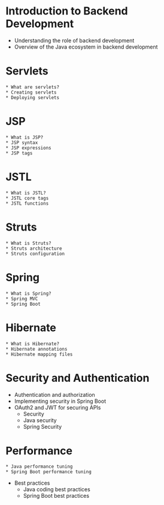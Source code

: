 # Introduction to Backend Development

- Understanding the role of backend development
- Overview of the Java ecosystem in backend development

# Servlets
    * What are servlets?
    * Creating servlets
    * Deploying servlets
# JSP
    * What is JSP?
    * JSP syntax
    * JSP expressions
    * JSP tags
# JSTL
    * What is JSTL?
    * JSTL core tags
    * JSTL functions
# Struts
    * What is Struts?
    * Struts architecture
    * Struts configuration
# Spring
    * What is Spring?
    * Spring MVC
    * Spring Boot
# Hibernate
    * What is Hibernate?
    * Hibernate annotations
    * Hibernate mapping files
#  Security and Authentication
- Authentication and authorization
- Implementing security in Spring Boot
- OAuth2 and JWT for securing APIs
    * Security
    * Java security
    * Spring Security


# Performance
    * Java performance tuning
    * Spring Boot performance tuning
* Best practices
    * Java coding best practices
    * Spring Boot best practices
